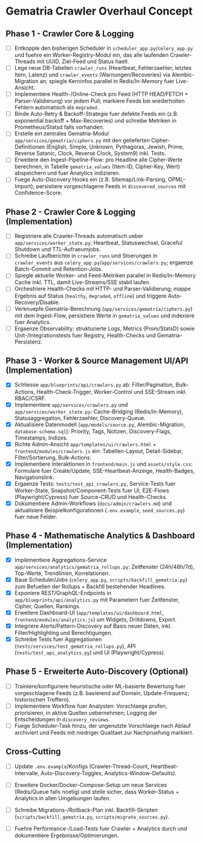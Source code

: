 ﻿# Gematria Crawler Overhaul Concept

## Phase 1 - Crawler Core & Logging
- [ ] Entkopple den bisherigen Scheduler in `scheduler_app.py`/`celery_app.py` und fuehre ein Worker-Registry-Modul ein, das alle laufenden Crawler-Threads mit UUID, Ziel-Feed und Status haelt.
- [ ] Lege neue DB-Tabellen `crawler_runs` (Heartbeat, Fehlerzaehler, letztes Item, Latenz) und `crawler_events` (Warnungen/Recoveries) via Alembic-Migration an; spiegle Kerninfos parallel in Redis/In-Memory fuer Live-Ansicht.
- [ ] Implementiere Health-/Online-Check pro Feed (HTTP HEAD/FETCH + Parser-Validierung) vor jedem Pull; markiere Feeds bei wiederholten Fehlern automatisch als `degraded`.
- [ ] Binde Auto-Retry & Backoff-Strategie fuer defekte Feeds ein (z.B. exponential backoff + Max-Recoveries) und schreibe Metriken in Prometheus/Statsd falls vorhanden.
- [ ] Erstelle ein zentrales Gematria-Modul `app/services/gematria/ciphers.py` mit den gelieferten Cipher-Definitionen (English, Simple, Unknown, Pythagoras, Jewish, Prime, Reverse Satanic, Clock, Reverse Clock, System9) inkl. Tests.
- [ ] Erweitere den Ingest-Pipeline-Flow: pro Headline alle Cipher-Werte berechnen, in Tabelle `gematria_values` (Item-ID, Cipher-Key, Wert) abspeichern und fuer Analytics indizieren.
- [ ] Fuege Auto-Discovery Hooks ein (z.B. Sitemap/Link-Parsing, OPML-Import); persistiere vorgeschlagene Feeds in `discovered_sources` mit Confidence-Score.

## Phase 2 - Crawler Core & Logging (Implementation)
- [ ] Registriere alle Crawler-Threads automatisch ueber `app/services/worker_state.py`: Heartbeat, Statuswechsel, Graceful Shutdown und TTL-Aufraeumjobs.
- [ ] Schreibe Laufberichte in `crawler_runs` und Stoerungen in `crawler_events` aus `celery_app.py`/`app/services/crawlers.py`; ergaenze Batch-Commit und Retention-Jobs.
- [ ] Spiegle aktuelle Worker- und Feed-Metriken parallel in Redis/In-Memory Cache inkl. TTL, damit Live-Streams/SSE stabil laufen.
- [ ] Orchestriere Health-Checks mit HTTP- und Parser-Validierung; mappe Ergebnis auf Status (`healthy`, `degraded`, `offline`) und triggere Auto-Recovery/Disable.
- [ ] Verknuepfe Gematria-Berechnung (`app/services/gematria/ciphers.py`) mit dem Ingest-Flow, persistiere Werte in `gematria_values` und indexiere fuer Analytics.
- [ ] Ergaenze Observability: strukturierte Logs, Metrics (Prom/StatsD) sowie Unit-/Integrationstests fuer Registry, Health-Checks und Gematria-Persistenz.

## Phase 3 - Worker & Source Management UI/API (Implementation)
- [x] Schliesse `app/blueprints/api/crawlers.py` ab: Filter/Pagination, Bulk-Actions, Health-Check-Trigger, Worker-Control und SSE-Stream inkl. RBAC/CSRF.
- [x] Implementiere `app/services/crawlers.py` und `app/services/worker_state.py`: Cache-Bridging (Redis/In-Memory), Statusaggregation, Fehlerzaehler, Discovery-Queue.
- [x] Aktualisiere Datenmodell (`app/models/source.py`, Alembic-Migration, `database-schema.sql`): Priority, Tags, Notizen, Discovery-Flags, Timestamps, Indizes.
- [x] Richte Admin-Ansicht `app/templates/ui/crawlers.html` + `frontend/modules/crawlers.js` ein: Tabellen-Layout, Detail-Sidebar, Filter/Sortierung, Bulk-Actions.
- [x] Implementiere Interaktionen in `frontend/main.js` und `assets/style.css`: Formulare fuer Create/Update, SSE-Heartbeat-Anzeige, Health-Badges, Navigationslink.
- [x] Ergaenze Tests: `tests/test_api_crawlers.py`, Service-Tests fuer Worker-State, Snapshot/Component-Tests fuer UI, E2E-Flows (Playwright/Cypress) fuer Source-CRUD und Health-Checks.
- [x] Dokumentiere Admin-Workflows (`docs/admin/crawlers.md`) und aktualisiere Beispielkonfigurationen (`.env.example`, `seed_sources.py`) fuer neue Felder.

## Phase 4 - Mathematische Analytics & Dashboard (Implementation)
- [x] Implementiere Aggregations-Service `app/services/analytics/gematria_rollups.py`: Zeitfenster (24h/48h/7d), Top-Werte, Trendlinien, Korrelationen.
- [x] Baue Scheduler/Jobs (`celery_app.py`, `scripts/backfill_gematria.py`) zum Befuellen der Rollups + Backfill bestehender Headlines.
- [x] Exponiere REST/GraphQL-Endpoints in `app/blueprints/api/analytics.py` mit Parametern fuer Zeitfenster, Cipher, Quellen, Rankings.
- [x] Erweitere Dashboard-UI (`app/templates/ui/dashboard.html`, `frontend/modules/analytics.js`) um Widgets, Drilldowns, Export.
- [x] Integriere Alerts/Pattern-Discovery auf Basis neuer Daten, inkl. Filter/Highlighting und Berechtigungen.
- [x] Schreibe Tests fuer Aggregationen (`tests/services/test_gematria_rollups.py`), API (`tests/test_api_analytics.py`) und UI (Playwright/Cypress).

## Phase 5 - Erweiterte Auto-Discovery (Optional)
- [ ] Trainiere/konfiguriere heuristische oder ML-basierte Bewertung fuer vorgeschlagene Feeds (z.B. basierend auf Domain, Update-Frequenz, historischen Treffern).
- [ ] Implementiere Workflow fuer Analysten: Vorschlaege prufen, priorisieren, in aktive Quellen uebernehmen; Logging der Entscheidungen in `discovery_reviews`.
- [ ] Fuege Scheduler-Task hinzu, der ungenutzte Vorschlaege nach Ablauf archiviert und Feeds mit niedriger Qualitaet zur Nachpruefung markiert.

## Cross-Cutting
- [ ] Update `.env.example`/Konfigs (Crawler-Thread-Count, Heartbeat-Intervalle, Auto-Discovery-Toggles, Analytics-Window-Defaults).
- [ ] Erweitere Docker/Docker-Compose-Setup um neue Services (Redis/Queue falls noetig) und stelle sicher, dass Worker-Status + Analytics in allen Umgebungen laufen.
- [ ] Schreibe Migrations-/Rollback-Plan inkl. Backfill-Skripten (`scripts/backfill_gematria.py`, `scripts/migrate_sources.py`).
- [ ] Fuehre Performance-/Load-Tests fuer Crawler + Analytics durch und dokumentiere Ergebnisse/Optimierungen.

